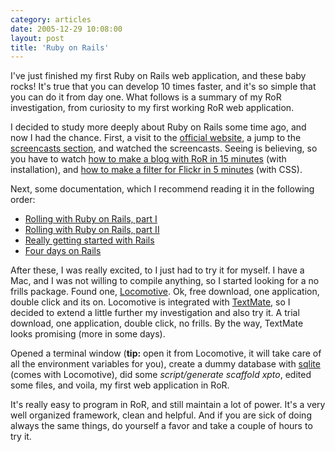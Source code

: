 ```yaml
---
category: articles
date: 2005-12-29 10:08:00
layout: post
title: 'Ruby on Rails'
---
```


<p>I've just finished my first Ruby on Rails web application, and these baby rocks! It's true that you can develop 10 times faster, and it's so simple that you can do it from day one. What follows is a summary of my RoR investigation, from curiosity to my first working RoR web application.</p>

<p>I decided to study more deeply about Ruby on Rails some time ago, and now I had the chance. First, a visit to the <a href="http://rubyonrails.org">official website</a>, a jump to the <a href="http://rubyonrails.org/screencasts">screencasts section</a>, and watched the screencasts. Seeing is believing, so you have to watch <a href="http://media.rubyonrails.org/video/rails_take2_with_sound.mov">how to make a blog with RoR in 15 minutes</a> (with installation), and <a href="http://media.rubyonrails.org/video/flickr-rails-ajax.mov">how to make a filter for Flickr in 5 minutes</a> (with CSS).</p>

<p>Next, some documentation, which I recommend reading it in the following order:</p>

<ul>
  <li><a href="http://www.onlamp.com/pub/a/onlamp/2005/01/20/rails.html">Rolling with Ruby on Rails, part I</a></li>
  <li><a href="http://www.onlamp.com/pub/a/onlamp/2005/03/03/rails.html">Rolling with Ruby on Rails, part II</a></li>
  <li><a href="http://www.slash7.com/articles/2005/01/24/really-getting-started-in-rails">Really getting started with Rails</a></li>
  <li><a href="http://www.rails4days.pwp.blueyonder.co.uk/Rails4Days.pdf">Four days on Rails</a></li>
</ul>

<p>After these, I was really excited, to I just had to try it for myself. I have a Mac, and I was not willing to compile anything, so I started looking for a no frills package. Found one, <a href="http://locomotive.sourceforge.net/">Locomotive</a>. Ok, free download, one application, double click and its on. Locomotive is integrated with <a href="http://macromates.com/">TextMate</a>, so I decided to extend a little further my investigation and also try it. A trial download, one application, double click, no frills. By the way, TextMate looks promising (more in some days).</p>

<p>Opened a terminal window (<strong>tip:</strong> open it from Locomotive, it will take care of all the environment variables for you), create a dummy database with <a href="http://sqlite.org">sqlite</a> (comes with Locomotive), did some <i>script/generate scaffold xpto</i>, edited some files, and voila, my first web application in RoR.</p>

<p>It's really easy to program in RoR, and still maintain a lot of power. It's a very well organized framework, clean and helpful. And if you are sick of doing always the same things, do yourself a favor and take a couple of hours to try it.</p>
